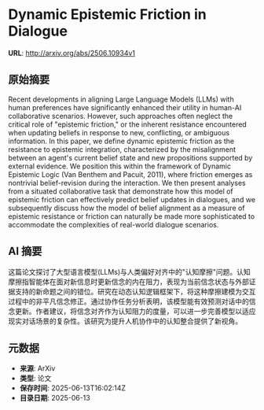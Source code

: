 # Dynamic Epistemic Friction in Dialogue

**URL**: http://arxiv.org/abs/2506.10934v1

## 原始摘要

Recent developments in aligning Large Language Models (LLMs) with human
preferences have significantly enhanced their utility in human-AI collaborative
scenarios. However, such approaches often neglect the critical role of
"epistemic friction," or the inherent resistance encountered when updating
beliefs in response to new, conflicting, or ambiguous information. In this
paper, we define dynamic epistemic friction as the resistance to epistemic
integration, characterized by the misalignment between an agent's current
belief state and new propositions supported by external evidence. We position
this within the framework of Dynamic Epistemic Logic (Van Benthem and Pacuit,
2011), where friction emerges as nontrivial belief-revision during the
interaction. We then present analyses from a situated collaborative task that
demonstrate how this model of epistemic friction can effectively predict belief
updates in dialogues, and we subsequently discuss how the model of belief
alignment as a measure of epistemic resistance or friction can naturally be
made more sophisticated to accommodate the complexities of real-world dialogue
scenarios.


## AI 摘要

这篇论文探讨了大型语言模型(LLMs)与人类偏好对齐中的"认知摩擦"问题。认知摩擦指智能体在面对新信息时更新信念的内在阻力，表现为当前信念状态与外部证据支持的新命题之间的错位。研究在动态认知逻辑框架下，将这种摩擦建模为交互过程中的非平凡信念修正。通过协作任务分析表明，该模型能有效预测对话中的信念更新。作者建议，将信念对齐作为认知阻力的度量，可以进一步完善模型以适应现实对话场景的复杂性。该研究为提升人机协作中的认知整合提供了新视角。

## 元数据

- **来源**: ArXiv
- **类型**: 论文
- **保存时间**: 2025-06-13T16:02:14Z
- **目录日期**: 2025-06-13
